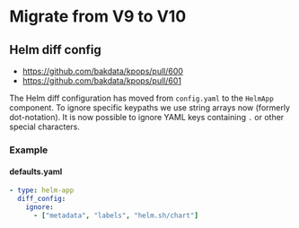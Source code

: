# Migrate from V9 to V10

## Helm diff config

- https://github.com/bakdata/kpops/pull/600
- https://github.com/bakdata/kpops/pull/601

The Helm diff configuration has moved from `config.yaml` to the `HelmApp` component. To ignore specific keypaths we use string arrays now (formerly dot-notation). It is now possible to ignore YAML keys containing `.` or other special characters.

### Example

#### defaults.yaml

```yaml
- type: helm-app
  diff_config:
    ignore:
      - ["metadata", "labels", "helm.sh/chart"]
```
